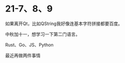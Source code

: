 # 21-7、8、9





如果离开Qt，比如QString我好像连基本字符拼接都要百度。






中秋加十一，想学习一下第二门语言。

Rust、Go、JS、Python



最近再做两件事情














